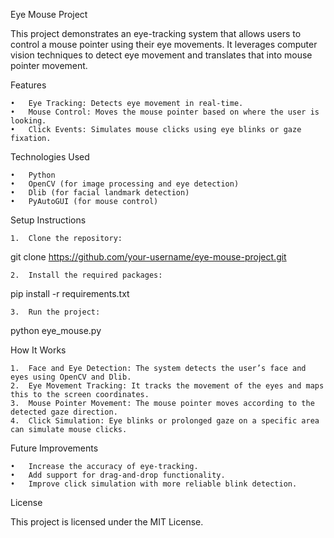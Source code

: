 Eye Mouse Project

This project demonstrates an eye-tracking system that allows users to control a mouse pointer using their eye movements. It leverages computer vision techniques to detect eye movement and translates that into mouse pointer movement.

Features

	•	Eye Tracking: Detects eye movement in real-time.
	•	Mouse Control: Moves the mouse pointer based on where the user is looking.
	•	Click Events: Simulates mouse clicks using eye blinks or gaze fixation.

Technologies Used

	•	Python
	•	OpenCV (for image processing and eye detection)
	•	Dlib (for facial landmark detection)
	•	PyAutoGUI (for mouse control)

Setup Instructions

	1.	Clone the repository:

git clone https://github.com/your-username/eye-mouse-project.git


	2.	Install the required packages:

pip install -r requirements.txt


	3.	Run the project:

python eye_mouse.py



How It Works

	1.	Face and Eye Detection: The system detects the user’s face and eyes using OpenCV and Dlib.
	2.	Eye Movement Tracking: It tracks the movement of the eyes and maps this to the screen coordinates.
	3.	Mouse Pointer Movement: The mouse pointer moves according to the detected gaze direction.
	4.	Click Simulation: Eye blinks or prolonged gaze on a specific area can simulate mouse clicks.

Future Improvements

	•	Increase the accuracy of eye-tracking.
	•	Add support for drag-and-drop functionality.
	•	Improve click simulation with more reliable blink detection.

License

This project is licensed under the MIT License.

